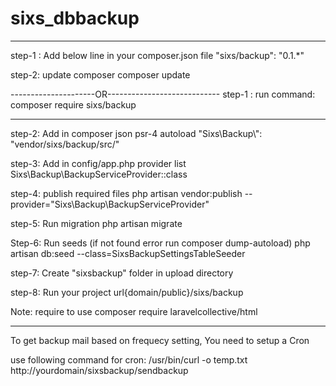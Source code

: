 # sixs_dbbackup


----------------------------------------------------
step-1 :  Add below line in your composer.json file
	"sixs/backup": "0.1.*"

step-2: update composer
	composer update

---------------------OR---------------------------- 
step-1 :  run command: composer require sixs/backup

----------------------------------------------------
step-2:	Add in composer json psr-4 autoload
	"Sixs\\Backup\\": "vendor/sixs/backup/src/"

step-3: Add in config/app.php  provider list
	Sixs\Backup\BackupServiceProvider::class

step-4: publish required files
	php artisan vendor:publish --provider="Sixs\Backup\BackupServiceProvider"

step-5: Run migration
	php artisan migrate

Step-6: Run seeds (if not found error run composer dump-autoload)
	php artisan db:seed --class=SixsBackupSettingsTableSeeder

step-7: Create "sixsbackup" folder in upload directory

step-8: Run your project url{domain/public}/sixs/backup

Note: require to use composer require laravelcollective/html

--------------------------------------------------------------------
To get backup mail based on frequecy setting, You need to setup a Cron

use following command for cron:
/usr/bin/curl -o temp.txt http://yourdomain/sixsbackup/sendbackup


